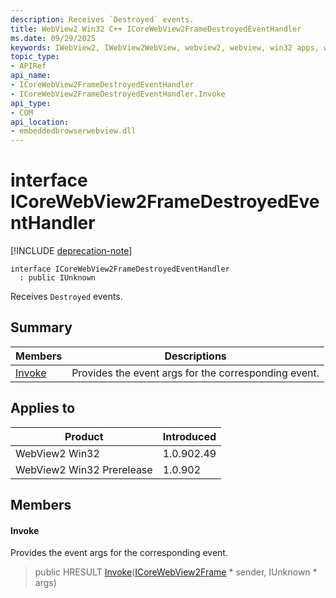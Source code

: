 ```yaml
---
description: Receives `Destroyed` events.
title: WebView2 Win32 C++ ICoreWebView2FrameDestroyedEventHandler
ms.date: 09/29/2025
keywords: IWebView2, IWebView2WebView, webview2, webview, win32 apps, win32, edge, ICoreWebView2, ICoreWebView2Controller, browser control, edge html, ICoreWebView2FrameDestroyedEventHandler
topic_type: 
- APIRef
api_name:
- ICoreWebView2FrameDestroyedEventHandler
- ICoreWebView2FrameDestroyedEventHandler.Invoke
api_type:
- COM
api_location:
- embeddedbrowserwebview.dll
---
```


# interface ICoreWebView2FrameDestroyedEventHandler

[!INCLUDE [deprecation-note](../includes/deprecation-note.md)]

```
interface ICoreWebView2FrameDestroyedEventHandler
  : public IUnknown
```

Receives `Destroyed` events.

## Summary

 Members                        | Descriptions
--------------------------------|---------------------------------------------
[Invoke](#invoke) | Provides the event args for the corresponding event.

## Applies to

Product                         | Introduced
--------------------------------|---------------------------------------------
WebView2 Win32            |    1.0.902.49
WebView2 Win32 Prerelease |    1.0.902

## Members

#### Invoke

Provides the event args for the corresponding event.

> public HRESULT [Invoke](#invoke)([ICoreWebView2Frame](icorewebview2frame.md#icorewebview2frame) * sender, IUnknown * args)

